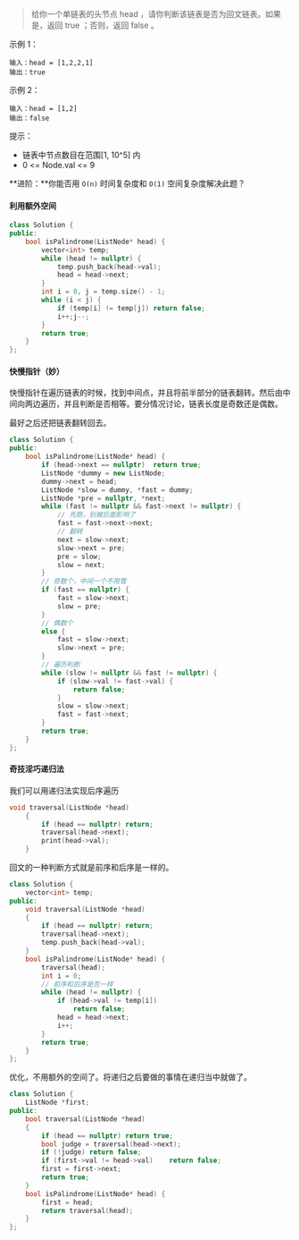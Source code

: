 > 给你一个单链表的头节点 head ，请你判断该链表是否为回文链表。如果是，返回 true ；否则，返回 false 。
>

示例 1：

```
输入：head = [1,2,2,1]
输出：true
```


示例 2：

```
输入：head = [1,2]
输出：false
```


提示：

- 链表中节点数目在范围[1, 10^5] 内
- 0 <= Node.val <= 9

**进阶：**你能否用 `O(n)` 时间复杂度和 `O(1)` 空间复杂度解决此题？

#### 利用额外空间

```cpp
class Solution {
public:
    bool isPalindrome(ListNode* head) {
        vector<int> temp;
        while (head != nullptr) {
            temp.push_back(head->val);
            head = head->next;
        }
        int i = 0, j = temp.size() - 1;
        while (i < j) {
            if (temp[i] != temp[j]) return false;
            i++;j--;
        }
        return true;
    }
};
```

#### 快慢指针（妙）

快慢指针在遍历链表的时候，找到中间点，并且将前半部分的链表翻转。然后由中间向两边遍历，并且判断是否相等。要分情况讨论，链表长度是奇数还是偶数。

最好之后还把链表翻转回去。

```cpp
class Solution {
public:
    bool isPalindrome(ListNode* head) {
        if (head->next == nullptr)  return true;
        ListNode *dummy = new ListNode;
        dummy->next = head;
        ListNode *slow = dummy, *fast = dummy;
        ListNode *pre = nullptr, *next;
        while (fast != nullptr && fast->next != nullptr) {
            // 先跑，别被后面影响了
            fast = fast->next->next;
            // 翻转
            next = slow->next;
            slow->next = pre;
            pre = slow;
            slow = next;
        }
        // 奇数个，中间一个不用管
        if (fast == nullptr) {
            fast = slow->next;
            slow = pre;
        }
        // 偶数个
        else {
            fast = slow->next;
            slow->next = pre;
        }
        // 遍历判断
        while (slow != nullptr && fast != nullptr) {
            if (slow->val != fast->val) {
                return false;
            }
            slow = slow->next;
            fast = fast->next;
        }
        return true;
    }
};
```

#### 奇技淫巧递归法

我们可以用递归法实现后序遍历

```cpp
void traversal(ListNode *head)
    {
        if (head == nullptr) return;
        traversal(head->next);
        print(head->val);
    }
```

回文的一种判断方式就是前序和后序是一样的。

```cpp
class Solution {
    vector<int> temp;
public:
    void traversal(ListNode *head)
    {
        if (head == nullptr) return;
        traversal(head->next);
        temp.push_back(head->val);
    }
    bool isPalindrome(ListNode* head) {
        traversal(head);
        int i = 0;
        // 前序和后序是否一样
        while (head != nullptr) {
            if (head->val != temp[i])
                return false;
            head = head->next;
            i++;
        }
        return true;
    }
};
```

优化，不用额外的空间了。将递归之后要做的事情在递归当中就做了。

```cpp
class Solution {
    ListNode *first;
public:
    bool traversal(ListNode *head)
    {
        if (head == nullptr) return true;
        bool judge = traversal(head->next);
        if (!judge) return false;
        if (first->val != head->val)    return false;
        first = first->next;
        return true;
    }
    bool isPalindrome(ListNode* head) {
        first = head;
        return traversal(head);
    }
};
```

